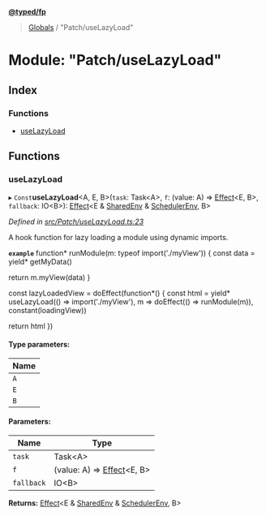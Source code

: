 **[@typed/fp](../README.md)**

> [Globals](../globals.md) / "Patch/useLazyLoad"

# Module: "Patch/useLazyLoad"

## Index

### Functions

* [useLazyLoad](_patch_uselazyload_.md#uselazyload)

## Functions

### useLazyLoad

▸ `Const`**useLazyLoad**\<A, E, B>(`task`: Task\<A>, `f`: (value: A) => [Effect](_effect_effect_.effect.md)\<E, B>, `fallback`: IO\<B>): [Effect](_effect_effect_.effect.md)\<E & [SharedEnv](../interfaces/_shared_core_services_sharedenv_.sharedenv.md) & [SchedulerEnv](../interfaces/_scheduler_schedulerenv_.schedulerenv.md), B>

*Defined in [src/Patch/useLazyLoad.ts:23](https://github.com/TylorS/typed-fp/blob/ac98ca1/src/Patch/useLazyLoad.ts#L23)*

A hook function for lazy loading a module using dynamic imports.

**`example`** 
function* runModule(m: typeof import('./myView')) {
 const data = yield* getMyData()

 return m.myView(data)
}

const lazyLoadedView = doEffect(function*() {
 const html = yield* useLazyLoad(() => import('./myView'), m => doEffect(() => runModule(m)), constant(loadingView))

 return html
})

#### Type parameters:

Name |
------ |
`A` |
`E` |
`B` |

#### Parameters:

Name | Type |
------ | ------ |
`task` | Task\<A> |
`f` | (value: A) => [Effect](_effect_effect_.effect.md)\<E, B> |
`fallback` | IO\<B> |

**Returns:** [Effect](_effect_effect_.effect.md)\<E & [SharedEnv](../interfaces/_shared_core_services_sharedenv_.sharedenv.md) & [SchedulerEnv](../interfaces/_scheduler_schedulerenv_.schedulerenv.md), B>

